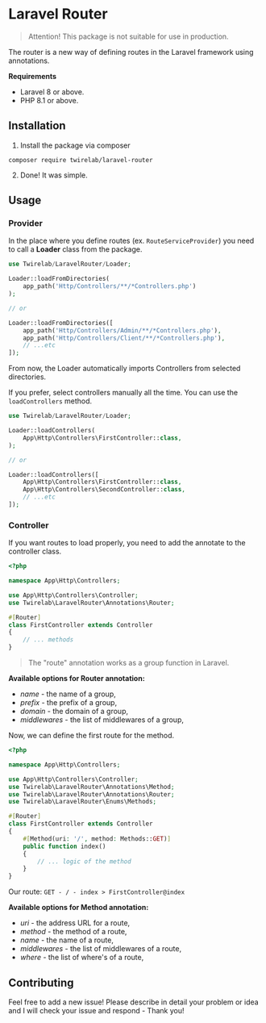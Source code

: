# Laravel Router

> Attention! This package is not suitable for use in production.

The router is a new way of defining routes in the Laravel framework using annotations.

**Requirements**
- Laravel 8 or above.
- PHP 8.1 or above.

## Installation
1. Install the package via composer
```shell
composer require twirelab/laravel-router
```

2. Done! It was simple.

## Usage
### Provider
In the place where you define routes (ex. `RouteServiceProvider`) you need to call a **Loader** class from the package.

```php
use Twirelab/LaravelRouter/Loader;

Loader::loadFromDirectories(
    app_path('Http/Controllers/**/*Controllers.php')
);

// or

Loader::loadFromDirectories([
    app_path('Http/Controllers/Admin/**/*Controllers.php'),
    app_path('Http/Controllers/Client/**/*Controllers.php'),
    // ...etc
]);
```

From now, the Loader automatically imports Controllers from selected directories.

If you prefer, select controllers manually all the time. You can use the `loadControllers` method.

```php
use Twirelab/LaravelRouter/Loader;

Loader::loadControllers(
    App\Http\Controllers\FirstController::class,
);

// or

Loader::loadControllers([
    App\Http\Controllers\FirstController::class,
    App\Http\Controllers\SecondController::class,
    // ...etc
]);
```

### Controller
If you want routes to load properly, you need to add the annotate to the controller class.

```php
<?php

namespace App\Http\Controllers;

use App\Http\Controllers\Controller;
use Twirelab\LaravelRouter\Annotations\Router;

#[Router]
class FirstController extends Controller
{
    // ... methods
}
```

> The "route" annotation works as a group function in Laravel.

**Available options for Router annotation:**
- _name_ - the name of a group,
- _prefix_ - the prefix of a group,
- _domain_ - the domain of a group,
- _middlewares_ - the list of middlewares of a group,

Now, we can define the first route for the method.

```php
<?php

namespace App\Http\Controllers;

use App\Http\Controllers\Controller;
use Twirelab\LaravelRouter\Annotations\Method;
use Twirelab\LaravelRouter\Annotations\Router;
use Twirelab\LaravelRouter\Enums\Methods;

#[Router]
class FirstController extends Controller
{
    #[Method(uri: '/', method: Methods::GET)]
    public function index()
    {
        // ... logic of the method
    }
}
```

Our route: `GET - / - index > FirstController@index`

**Available options for Method annotation:**
- _uri_ - the address URL for a route,
- _method_ - the method of a route,
- _name_ - the name of a route,
- _middlewares_ - the list of middlewares of a route,
- _where_ - the list of where's of a route,

## Contributing
Feel free to add a new issue! Please describe in detail your problem or idea and I will check your issue and respond - Thank you!
